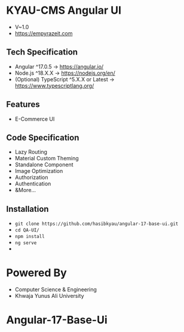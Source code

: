 # KYAU-CMS Angular UI
- V~1.0
- https://empyrazeit.com


## Tech Specification
-   Angular ^17.0.5 -> https://angular.io/
-   Node.js ^18.X.X -> https://nodejs.org/en/
-   (Optional) TypeScript ^5.X.X or Latest -> https://www.typescriptlang.org/


## Features
- E-Commerce UI


## Code Specification
- Lazy Routing
- Material Custom Theming
- Standalone Component
- Image Optimization
- Authorization
- Authentication
- &More...


## Installation
- `git clone https://github.com/hasibkyau/angular-17-base-ui.git`
- `cd QA-UI/`
- `npm install`
- `ng serve`
- 

# Powered By
- Computer Science & Engineering
- Khwaja Yunus Ali University
# Angular-17-Base-Ui

